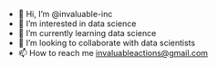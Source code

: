 - 👋 Hi, I’m @invaluable-inc
- 👀 I’m interested in data science
- 🌱 I’m currently learning data science
- 💞️ I’m looking to collaborate with data scientists
- 📫 How to reach me invaluableactions@gmail.com

<!---
invaluable-inc/invaluable-inc is a ✨ special ✨ repository because its `README.md` (this file) appears on your GitHub profile.
You can click the Preview link to take a look at your changes.
--->
